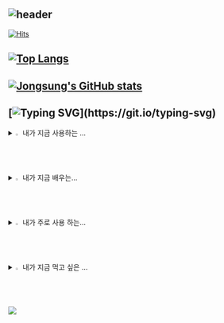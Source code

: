 ![header](https://capsule-render.vercel.app/api?type=waving&color=timeGradient&text=Welcome%20to%20Jongsung's%20GitHub%20👋&animation=twinkling&fontSize=35&fontAlignY=40&fontAlign=65&height=200)
--

[![Hits](https://hits.seeyoufarm.com/api/count/incr/badge.svg?url=https%3A%2F%2Fgithub.com%2Fjongsung5103&count_bg=%23000000&title_bg=%23FF449F&icon=&icon_color=%2300EAD3&title=hits&edge_flat=false)](https://hits.seeyoufarm.com)

[![Top Langs](https://github-readme-stats.vercel.app/api/top-langs/?username=jongsungpark5103)](https://github.com/anuraghazra/github-readme-stats)
--
[![Jongsung's GitHub stats](https://github-readme-stats.vercel.app/api?username=jongsungpark&include_all_commits=true&theme=nord&hide_border=true&count_private=true)](https://github.com/jongsungpark5103/github-readme-stats)
--
[![Typing SVG](https://readme-typing-svg.demolab.com/?lines=안+녕+하+세+요+!;나+를+소+개+합+니+다+!)](https://git.io/typing-svg)
--
<details>
<summary>
  <img src="https://raw.githubusercontent.com/Tarikul-Islam-Anik/Animated-Fluent-Emojis/master/Emojis/Hand%20gestures/Eyes.png" alt="Eyes" width="2%" /> 내가 지금 사용하는 ... 
</summary>
   <br>
  
![window](https://img.shields.io/badge/Windows-0078D6?style=for-the-badge&logo=windows&logoColor=white)
![google](https://img.shields.io/badge/Google-4285F4?logo=google&logoColor=fff&style=for-the-badge)
![gmail](https://img.shields.io/badge/Gmail-D14836?style=for-the-badge&logo=gmail&logoColor=white)
![github](https://img.shields.io/badge/GitHub-100000?style=for-the-badge&logo=github&logoColor=white)

</details>

<details>
<summary>
  <img src="https://raw.githubusercontent.com/Tarikul-Islam-Anik/Animated-Fluent-Emojis/master/Emojis/Hand%20gestures/Eyes.png" alt="Eyes" width="2%" />  내가 지금 배우는... 
</summary>
   <br>
  
![java](https://img.shields.io/badge/Java-ED8B00?style=for-the-badge&logo=openjdk&logoColor=white)
![html](https://img.shields.io/badge/HTML-239120?style=for-the-badge&logo=html5&logoColor=white)
![css](https://img.shields.io/badge/CSS-239120?&style=for-the-badge&logo=css3&logoColor=white)
![js](https://img.shields.io/badge/JavaScript-F7DF1E?style=for-the-badge&logo=JavaScript&logoColor=white)
![mysql](https://img.shields.io/badge/MySQL-00000F?style=for-the-badge&logo=mysql&logoColor=white)
![oracle](https://img.shields.io/badge/Oracle-F80000?style=for-the-badge&logo=Oracle&logoColor=white)
![mariadb](https://img.shields.io/badge/MariaDB-003545?style=for-the-badge&logo=mariadb&logoColor=white)

</details>

<details>
<summary>
  <img src="https://raw.githubusercontent.com/Tarikul-Islam-Anik/Animated-Fluent-Emojis/master/Emojis/Hand%20gestures/Eyes.png" alt="Eyes" width="2%" /> 내가 주로 사용 하는...
</summary>
   <br>
  
![instargram](https://img.shields.io/badge/Instagram-E4405F?style=for-the-badge&logo=instagram&logoColor=white)
![netfilx](https://img.shields.io/badge/Netflix-E50914?style=for-the-badge&logo=netflix&logoColor=white)
![youtube](https://img.shields.io/badge/YouTube-FF0000?style=for-the-badge&logo=youtube&logoColor=white)

</details>

<details>
<summary>
  <img src="https://raw.githubusercontent.com/Tarikul-Islam-Anik/Animated-Fluent-Emojis/master/Emojis/Hand%20gestures/Eyes.png" alt="Eyes" width="2%" /> 내가 지금 먹고 싶은 ... 
</summary>
   <br>
  
![mcdonald](https://img.shields.io/badge/McDonald's-FBC817?style=for-the-badge&logo=McDonald's&logoColor=white)
![kfc](https://img.shields.io/badge/KFC-F40027?style=for-the-badge&logo=kfc&logoColor=white)
</details>

<img src="https://capsule-render.vercel.app/api?type=waving&color=timeGradient&text=Thank%20to%20You%20👋&animation=twinkling&fontSize=35&fontAlignY=50&fontAlign=75&&height=200&section=footer" />


<!--
**jongsungpark5103/jongsungpark5103** is a ✨ _special_ ✨ repository because its `README.md` (this file) appears on your GitHub profile.

Here are some ideas to get you started:

- 🔭 I’m currently working on ...
- 🌱 I’m currently learning ...
- 👯 I’m looking to collaborate on ...
- 🤔 I’m looking for help with ...
- 💬 Ask me about ...
- 📫 How to reach me: ...
- 😄 Pronouns: ...
- ⚡ Fun fact: ...
-->
